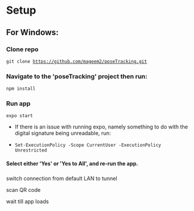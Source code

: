 # Setup

## For Windows:

### Clone repo
<code>git clone https://github.com/mageem2/poseTracking.git</code>

  
### Navigate to the 'poseTracking' project then run:
<code>npm install</code>

### Run app
<code>expo start</code>

- If there is an issue with running expo, namely something to do with the digital signature being unreadable, run:

- <code>Set-ExecutionPolicy -Scope CurrentUser -ExecutionPolicy Unrestricted</code>

#### Select either 'Yes' or 'Yes to All', and re-run the app.

### 

switch connection from default LAN to tunnel

scan QR code

wait till app loads

